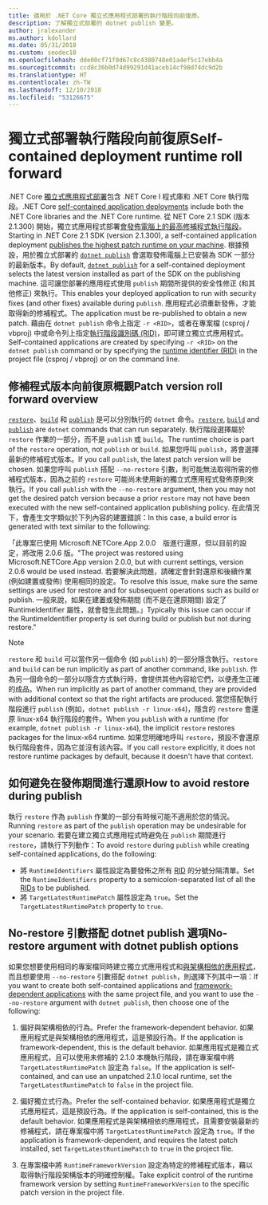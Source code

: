 ```yaml
---
title: 適用於 .NET Core 獨立式應用程式部署的執行階段向前復原。
description: 了解獨立式部署的 dotnet publish 變更。
author: jralexander
ms.author: kdollard
ms.date: 05/31/2018
ms.custom: seodec18
ms.openlocfilehash: dde00cf71f0d67c8c4380748e01a4ef5c17ebb4a
ms.sourcegitcommit: ccd8c36b0d74d99291d41aceb14cf98d74dc9d2b
ms.translationtype: HT
ms.contentlocale: zh-TW
ms.lasthandoff: 12/10/2018
ms.locfileid: "53126675"
---
```

# <a name="self-contained-deployment-runtime-roll-forward"></a><span data-ttu-id="3a687-103">獨立式部署執行階段向前復原</span><span class="sxs-lookup"><span data-stu-id="3a687-103">Self-contained deployment runtime roll forward</span></span>

<span data-ttu-id="3a687-104">.NET Core [獨立式應用程式部署](index.md)包含 .NET Core l 程式庫和 .NET Core 執行階段。</span><span class="sxs-lookup"><span data-stu-id="3a687-104">.NET Core [self-contained application deployments](index.md) include both the .NET Core libraries and the .NET Core runtime.</span></span> <span data-ttu-id="3a687-105">從 NET Core 2.1 SDK (版本 2.1.300) 開始，獨立式應用程式部署[會發佈電腦上的最高修補程式執行階段](https://github.com/dotnet/designs/pull/36)。</span><span class="sxs-lookup"><span data-stu-id="3a687-105">Starting in .NET Core 2.1 SDK (version 2.1.300), a self-contained application deployment [publishes the highest patch runtime on your machine](https://github.com/dotnet/designs/pull/36).</span></span> <span data-ttu-id="3a687-106">根據預設，用於獨立式部署的 [`dotnet publish`](../tools/dotnet-publish.md) 會選取發佈電腦上已安裝為 SDK 一部分的最新版本。</span><span class="sxs-lookup"><span data-stu-id="3a687-106">By default, [`dotnet publish`](../tools/dotnet-publish.md) for a self-contained deployment selects the latest version installed as part of the SDK on the publishing machine.</span></span> <span data-ttu-id="3a687-107">這可讓您部署的應用程式使用 `publish` 期間所提供的安全性修正 (和其他修正) 來執行。</span><span class="sxs-lookup"><span data-stu-id="3a687-107">This enables your deployed application to run with security fixes (and other fixes) available during `publish`.</span></span> <span data-ttu-id="3a687-108">應用程式必須重新發佈，才能取得新的修補程式。</span><span class="sxs-lookup"><span data-stu-id="3a687-108">The application must be re-published to obtain a new patch.</span></span> <span data-ttu-id="3a687-109">藉由在 `dotnet publish` 命令上指定 `-r <RID>`，或者在專案檔 (csproj / vbproj) 中或命令列上指定[執行階段識別碼 (RID)](../rid-catalog.md)，即可建立獨立式應用程式。</span><span class="sxs-lookup"><span data-stu-id="3a687-109">Self-contained applications are created by specifying `-r <RID>` on the `dotnet publish` command or by specifying the [runtime identifier (RID)](../rid-catalog.md) in the project file (csproj / vbproj) or on the command line.</span></span>

## <a name="patch-version-roll-forward-overview"></a><span data-ttu-id="3a687-110">修補程式版本向前復原概觀</span><span class="sxs-lookup"><span data-stu-id="3a687-110">Patch version roll forward overview</span></span>

<span data-ttu-id="3a687-111">[`restore`](../tools/dotnet-restore.md)、[`build`](../tools/dotnet-build.md) 和 [`publish`](../tools/dotnet-publish.md) 是可以分別執行的 `dotnet` 命令。</span><span class="sxs-lookup"><span data-stu-id="3a687-111">[`restore`](../tools/dotnet-restore.md), [`build`](../tools/dotnet-build.md) and [`publish`](../tools/dotnet-publish.md) are `dotnet` commands that can run separately.</span></span> <span data-ttu-id="3a687-112">執行階段選擇屬於 `restore` 作業的一部分，而不是 `publish` 或 `build`。</span><span class="sxs-lookup"><span data-stu-id="3a687-112">The runtime choice is part of the `restore` operation, not `publish` or `build`.</span></span> <span data-ttu-id="3a687-113">如果您呼叫 `publish`，將會選擇最新的修補程式版本。</span><span class="sxs-lookup"><span data-stu-id="3a687-113">If you call `publish`, the latest patch version will be chosen.</span></span> <span data-ttu-id="3a687-114">如果您呼叫 `publish` 搭配 `--no-restore` 引數，則可能無法取得所需的修補程式版本，因為之前的 `restore` 可能尚未使用新的獨立式應用程式發佈原則來執行。</span><span class="sxs-lookup"><span data-stu-id="3a687-114">If you call `publish` with the `--no-restore` argument, then you may not get the desired patch version because a prior `restore` may not have been executed with the new self-contained application publishing policy.</span></span> <span data-ttu-id="3a687-115">在此情況下，會產生文字類似於下列內容的建置錯誤：</span><span class="sxs-lookup"><span data-stu-id="3a687-115">In this case, a build error is generated with text similar to the following:</span></span>

  <span data-ttu-id="3a687-116">「此專案已使用 Microsoft.NETCore.App 2.0.0　版進行還原，但以目前的設定，將改用 2.0.6 版。</span><span class="sxs-lookup"><span data-stu-id="3a687-116">"The project was restored using Microsoft.NETCore.App version 2.0.0, but with current settings, version 2.0.6 would be used instead.</span></span> <span data-ttu-id="3a687-117">若要解決此問題，請確定會針對還原和後續作業 (例如建置或發佈) 使用相同的設定。</span><span class="sxs-lookup"><span data-stu-id="3a687-117">To resolve this issue, make sure the same settings are used for restore and for subsequent operations such as build or publish.</span></span> <span data-ttu-id="3a687-118">一般來說，如果在建置或發佈期間 (而不是在還原期間) 設定了 RuntimeIdentifier 屬性，就會發生此問題。」</span><span class="sxs-lookup"><span data-stu-id="3a687-118">Typically this issue can occur if the RuntimeIdentifier property is set during build or publish but not during restore."</span></span>

> [!NOTE]
> <span data-ttu-id="3a687-119">`restore` 和 `build` 可以當作另一個命令 (如 `publish`) 的一部分隱含執行。</span><span class="sxs-lookup"><span data-stu-id="3a687-119">`restore` and `build` can be run implicitly as part of another command, like `publish`.</span></span> <span data-ttu-id="3a687-120">作為另一個命令的一部分以隱含方式執行時，會提供其他內容給它們，以便產生正確的成品。</span><span class="sxs-lookup"><span data-stu-id="3a687-120">When run implicitly as part of another command, they are provided with additional context so that the right artifacts are produced.</span></span> <span data-ttu-id="3a687-121">當您搭配執行階段進行 `publish` (例如，`dotnet publish -r linux-x64`)，隱含的 `restore` 會還原 linux-x64 執行階段的套件。</span><span class="sxs-lookup"><span data-stu-id="3a687-121">When you `publish` with a runtime (for example, `dotnet publish -r linux-x64`), the implicit `restore` restores packages for the linux-x64 runtime.</span></span> <span data-ttu-id="3a687-122">如果您明確地呼叫 `restore`，預設不會還原執行階段套件，因為它並沒有該內容。</span><span class="sxs-lookup"><span data-stu-id="3a687-122">If you call `restore` explicitly, it does not restore runtime packages by default, because it doesn't have that context.</span></span>

## <a name="how-to-avoid-restore-during-publish"></a><span data-ttu-id="3a687-123">如何避免在發佈期間進行還原</span><span class="sxs-lookup"><span data-stu-id="3a687-123">How to avoid restore during publish</span></span>

<span data-ttu-id="3a687-124">執行 `restore` 作為 `publish` 作業的一部分有時候可能不適用於您的情況。</span><span class="sxs-lookup"><span data-stu-id="3a687-124">Running `restore` as part of the `publish` operation may be undesirable for your scenario.</span></span> <span data-ttu-id="3a687-125">若要在建立獨立式應用程式時避免在 `publish` 期間進行 `restore`，請執行下列動作：</span><span class="sxs-lookup"><span data-stu-id="3a687-125">To avoid `restore` during `publish` while creating self-contained applications, do the following:</span></span>

* <span data-ttu-id="3a687-126">將 `RuntimeIdentifiers` 屬性設定為要發佈之所有 [RID](../rid-catalog.md) 的分號分隔清單。</span><span class="sxs-lookup"><span data-stu-id="3a687-126">Set the `RuntimeIdentifiers` property to a semicolon-separated list of all the [RIDs](../rid-catalog.md) to be published.</span></span>
* <span data-ttu-id="3a687-127">將 `TargetLatestRuntimePatch` 屬性設定為 `true`。</span><span class="sxs-lookup"><span data-stu-id="3a687-127">Set the `TargetLatestRuntimePatch` property to `true`.</span></span>

## <a name="no-restore-argument-with-dotnet-publish-options"></a><span data-ttu-id="3a687-128">No-restore 引數搭配 dotnet publish 選項</span><span class="sxs-lookup"><span data-stu-id="3a687-128">No-restore argument with dotnet publish options</span></span>

<span data-ttu-id="3a687-129">如果您想要使用相同的專案檔同時建立獨立式應用程式和[與架構相依的應用程式](index.md)，而且想要使用 `--no-restore` 引數搭配 `dotnet publish`，則選擇下列其中一項：</span><span class="sxs-lookup"><span data-stu-id="3a687-129">If you want to create both self-contained applications and [framework-dependent applications](index.md) with the same project file, and you want to use the `--no-restore` argument with `dotnet publish`, then choose one of the following:</span></span>

1. <span data-ttu-id="3a687-130">偏好與架構相依的行為。</span><span class="sxs-lookup"><span data-stu-id="3a687-130">Prefer the framework-dependent behavior.</span></span> <span data-ttu-id="3a687-131">如果應用程式是與架構相依的應用程式，這是預設行為。</span><span class="sxs-lookup"><span data-stu-id="3a687-131">If the application is framework-dependent, this is the default behavior.</span></span> <span data-ttu-id="3a687-132">如果應用程式是獨立式應用程式，且可以使用未修補的 2.1.0 本機執行階段，請在專案檔中將 `TargetLatestRuntimePatch` 設定為 `false`。</span><span class="sxs-lookup"><span data-stu-id="3a687-132">If the application is self-contained, and can use an unpatched 2.1.0 local runtime, set the `TargetLatestRuntimePatch` to `false` in the project file.</span></span>

2. <span data-ttu-id="3a687-133">偏好獨立式行為。</span><span class="sxs-lookup"><span data-stu-id="3a687-133">Prefer the self-contained behavior.</span></span> <span data-ttu-id="3a687-134">如果應用程式是獨立式應用程式，這是預設行為。</span><span class="sxs-lookup"><span data-stu-id="3a687-134">If the application is self-contained, this is the default behavior.</span></span> <span data-ttu-id="3a687-135">如果應用程式是與架構相依的應用程式，且需要安裝最新的修補程式，請在專案檔中將 `TargetLatestRuntimePatch` 設定為 `true`。</span><span class="sxs-lookup"><span data-stu-id="3a687-135">If the application is framework-dependent, and requires the latest patch installed, set `TargetLatestRuntimePatch` to `true` in the project file.</span></span>

3. <span data-ttu-id="3a687-136">在專案檔中將 `RuntimeFrameworkVersion` 設定為特定的修補程式版本，藉以取得執行階段架構版本的明確控制權。</span><span class="sxs-lookup"><span data-stu-id="3a687-136">Take explicit control of the runtime framework version by setting `RuntimeFrameworkVersion` to the specific patch version in the project file.</span></span>
